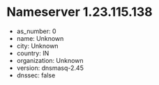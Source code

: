 # Nameserver 1.23.115.138

* as_number: 0
* name: Unknown
* city: Unknown
* country: IN
* organization: Unknown
* version: dnsmasq-2.45
* dnssec: false
